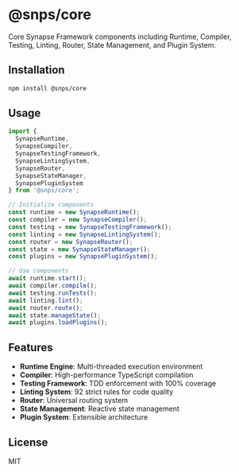 # @snps/core

Core Synapse Framework components including Runtime, Compiler, Testing, Linting, Router, State Management, and Plugin System.

## Installation

```bash
npm install @snps/core
```

## Usage

```typescript
import { 
  SynapseRuntime,
  SynapseCompiler,
  SynapseTestingFramework,
  SynapseLintingSystem,
  SynapseRouter,
  SynapseStateManager,
  SynapsePluginSystem
} from '@snps/core';

// Initialize components
const runtime = new SynapseRuntime();
const compiler = new SynapseCompiler();
const testing = new SynapseTestingFramework();
const linting = new SynapseLintingSystem();
const router = new SynapseRouter();
const state = new SynapseStateManager();
const plugins = new SynapsePluginSystem();

// Use components
await runtime.start();
await compiler.compile();
await testing.runTests();
await linting.lint();
await router.route();
await state.manageState();
await plugins.loadPlugins();
```

## Features

- **Runtime Engine**: Multi-threaded execution environment
- **Compiler**: High-performance TypeScript compilation
- **Testing Framework**: TDD enforcement with 100% coverage
- **Linting System**: 92 strict rules for code quality
- **Router**: Universal routing system
- **State Management**: Reactive state management
- **Plugin System**: Extensible architecture

## License

MIT